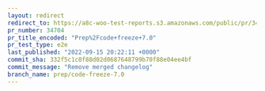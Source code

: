 ```yaml
---
layout: redirect
redirect_to: https://a8c-woo-test-reports.s3.amazonaws.com/public/pr/34704/e2e/index.html
pr_number: 34704
pr_title_encoded: "Prep%2Fcode+freeze+7.0"
pr_test_type: e2e
last_published: "2022-09-15 20:22:11 +0000"
commit_sha: 332f5c1c0f88d02d0687648799b70f88e04ee4bf
commit_message: "Remove merged changelog"
branch_name: prep/code-freeze-7.0
---
```

